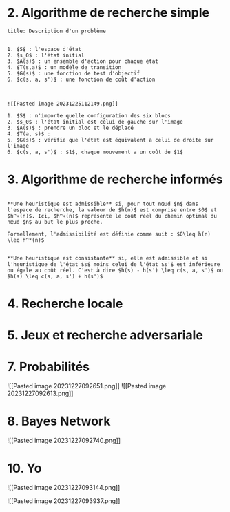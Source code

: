 # 2. Algorithme de recherche simple

```ad-rule
title: Description d'un problème


1. $S$ : l'espace d'état
2. $s_0$ : l'état initial
3. $A(s)$ : un ensemble d'action pour chaque état
4. $T(s,a)$ : un modèle de transition
5. $G(s)$ : une fonction de test d'objectif
6. $c(s, a, s')$ : une fonction de coût d'action


```

```ad-exemple

![[Pasted image 20231225112149.png]]

1. $S$ : n'importe quelle configuration des six blocs
2. $s_0$ : l'état initial est celui de gauche sur l'image
3. $A(s)$ : prendre un bloc et le déplacé
4. $T(a, s)$ : 
5. $G(s)$ : vérifie que l'état est équivalent a celui de droite sur l'image
6. $c(s, a, s')$ : $1$, chaque mouvement a un coût de $1$

```


# 3. Algorithme de recherche informés

```ad-definition

**Une heuristique est admissible** si, pour tout nœud $n$ dans l'espace de recherche, la valeur de $h(n)$ est comprise entre $0$ et $h^∗(n)$. Ici, $h^∗(n)$ représente le coût réel du chemin optimal du nœud $n$ au but le plus proche.

Formellement, l'admissibilité est définie comme suit : $0\leq h(n) \leq h^*(n)$

```

```ad-definition

**Une heuristique est consistante** si, elle est admissible et si l'heuristique de l'état $s$ moins celui de l'état $s'$ est inférieure ou égale au coût réel. C'est à dire $h(s) - h(s') \leq c(s, a, s')$ ou $h(s) \leq c(s, a, s') + h(s')$

```

# 4. Recherche locale


# 5. Jeux et recherche adversariale

# 7. Probabilités

![[Pasted image 20231227092651.png]]
![[Pasted image 20231227092613.png]]



# 8. Bayes Network

![[Pasted image 20231227092740.png]]

# 10. Yo

![[Pasted image 20231227093144.png]]

![[Pasted image 20231227093937.png]]




